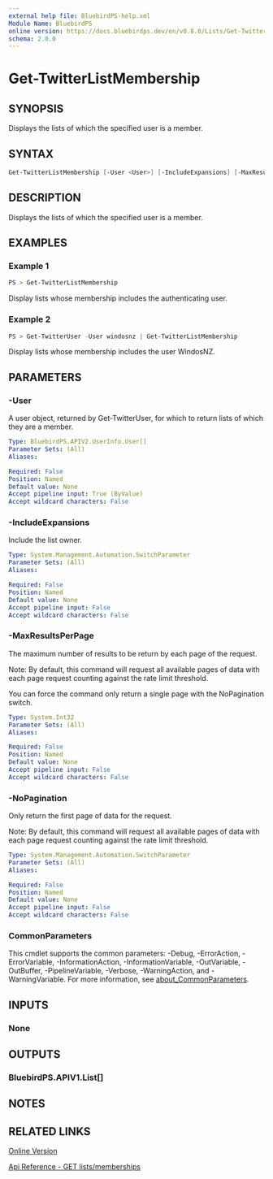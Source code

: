 ```yaml
---
external help file: BluebirdPS-help.xml
Module Name: BluebirdPS
online version: https://docs.bluebirdps.dev/en/v0.8.0/Lists/Get-TwitterListMembership
schema: 2.0.0
---
```


# Get-TwitterListMembership

## SYNOPSIS

Displays the lists of which the specified user is a member.

## SYNTAX

```powershell
Get-TwitterListMembership [-User <User>] [-IncludeExpansions] [-MaxResultsPerPage <Int32>] [-NoPagination]
```

## DESCRIPTION

Displays the lists of which the specified user is a member.

## EXAMPLES

### Example 1

```powershell
PS > Get-TwitterListMembership
```

Display lists whose membership includes the authenticating user.

### Example 2

```powershell
PS > Get-TwitterUser -User windosnz | Get-TwitterListMembership
```

Display lists whose membership includes the user WindosNZ.

## PARAMETERS

### -User

A user object, returned by Get-TwitterUser, for which to return lists of which they are a member.

```yaml
Type: BluebirdPS.APIV2.UserInfo.User[]
Parameter Sets: (All)
Aliases:

Required: False
Position: Named
Default value: None
Accept pipeline input: True (ByValue)
Accept wildcard characters: False
```

### -IncludeExpansions

Include the list owner.

```yaml
Type: System.Management.Automation.SwitchParameter
Parameter Sets: (All)
Aliases:

Required: False
Position: Named
Default value: None
Accept pipeline input: False
Accept wildcard characters: False
```

### -MaxResultsPerPage

The maximum number of results to be return by each page of the request.

Note:
By default, this command will request all available pages of data with each page request counting against the rate limit threshold.

You can force the command only return a single page with the NoPagination switch.

```yaml
Type: System.Int32
Parameter Sets: (All)
Aliases:

Required: False
Position: Named
Default value: None
Accept pipeline input: False
Accept wildcard characters: False
```

### -NoPagination

Only return the first page of data for the request.

Note:
By default, this command will request all available pages of data with each page request counting against the rate limit threshold.

```yaml
Type: System.Management.Automation.SwitchParameter
Parameter Sets: (All)
Aliases:

Required: False
Position: Named
Default value: None
Accept pipeline input: False
Accept wildcard characters: False
```

### CommonParameters

This cmdlet supports the common parameters: -Debug, -ErrorAction, -ErrorVariable, -InformationAction, -InformationVariable, -OutVariable, -OutBuffer, -PipelineVariable, -Verbose, -WarningAction, and -WarningVariable. For more information, see [about_CommonParameters](http://go.microsoft.com/fwlink/?LinkID=113216).

## INPUTS

### None

## OUTPUTS

### BluebirdPS.APIV1.List[]

## NOTES

## RELATED LINKS

[Online Version](https://docs.bluebirdps.dev/en/v0.8.0/Lists/Get-TwitterListMembership)

[Api Reference - GET lists/memberships](https://developer.twitter.com/en/docs/twitter-api/v1/accounts-and-users/create-manage-lists/api-reference/get-lists-memberships)
